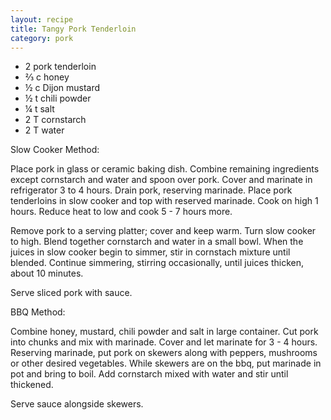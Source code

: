 ```yaml
---
layout: recipe
title: Tangy Pork Tenderloin
category: pork
---
```

- 2  pork tenderloin
- ⅔ c honey
- ½ c Dijon mustard
- ½ t chili powder
- ¼ t salt
- 2 T cornstarch
- 2 T water

Slow Cooker Method:

Place pork in glass or ceramic baking dish. Combine remaining ingredients except cornstarch and water and spoon over pork. Cover and marinate in refrigerator 3 to 4 hours.
Drain pork, reserving marinade. Place pork tenderloins in slow cooker and top with reserved marinade. Cook on high 1 hours. Reduce heat to low and cook 5 - 7 hours more.

Remove pork to a serving platter; cover and keep warm. Turn slow cooker to high. Blend together cornstarch and water in a small bowl. When the juices in slow cooker begin to simmer, stir in cornstach mixture until blended. Continue simmering, stirring occasionally, until juices thicken, about 10 minutes.

Serve sliced pork with sauce.

BBQ Method:

Combine honey, mustard, chili powder and salt in large container. Cut pork into chunks and mix with marinade. Cover and let marinate for 3 - 4 hours. Reserving marinade, put pork on skewers along with peppers, mushrooms or other desired vegetables. While skewers are on the bbq, put marinade in pot and bring to boil. Add cornstarch mixed with water and stir until thickened.

Serve sauce alongside skewers.
